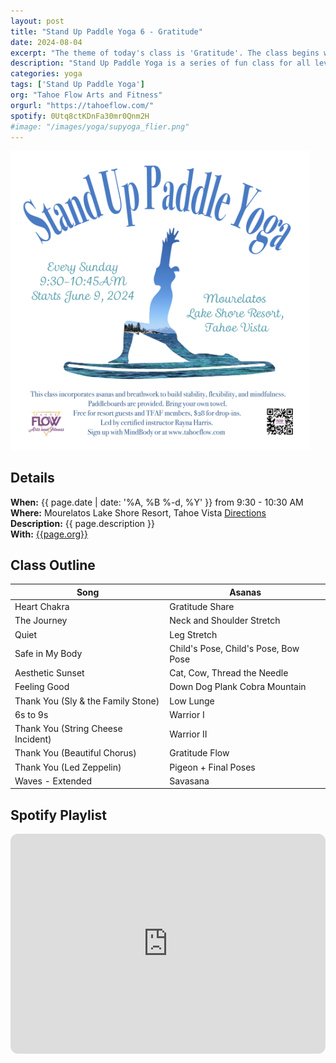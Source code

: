 ```yaml
---
layout: post
title: "Stand Up Paddle Yoga 6 - Gratitude"
date: 2024-08-04
excerpt: "The theme of today's class is 'Gratitude'. The class begins with everyone sharing three things they are thankful for (inspired by Kellee Rich) and concludes with a gratitude meditation. The playlist includes many songs titled Thank You to continually cultivate thankful thoughts."
description: "Stand Up Paddle Yoga is a series of fun class for all levels with flowing poses and breathwork to build stability, flexibility, and mindfulness. These classes will follow an arc of opening awareness, warm-up stretch, balancing poses, inversions, grounding poses, relaxation, and a cold plunge."
categories: yoga
tags: ['Stand Up Paddle Yoga']
org: "Tahoe Flow Arts and Fitness"
orgurl: "https://tahoeflow.com/"
spotify: 0Utq8ctKDnFa30mr0Qnm2H
#image: "/images/yoga/supyoga_flier.png"
---
```


<img src="/images/yoga/supyoga_flier.png" alt="FLier" width="95%"/>


## Details

**When:** {{ page.date | date: '%A, %B %-d, %Y' }} from 9:30 - 10:30 AM   
**Where:** Mourelatos Lake Shore Resort, Tahoe Vista [Directions](https://www.google.com/maps/dir//6834+N+Lake+Blvd,+Tahoe+Vista,+CA+96148/@39.239939,-120.1344659,12z/data=!4m8!4m7!1m0!1m5!1m1!1s0x809964b0ff6493a3:0x7579cace84dcb8f8!2m2!1d-120.052065!2d39.239968?entry=ttu)   
**Description:** {{ page.description }}      
**With:** [{{page.org}}]({{page.orgurl}})

## Class Outline

Song | Asanas   
---- | ----
Heart Chakra | Gratitude Share  
The Journey  | Neck and Shoulder Stretch 
Quiet |  Leg Stretch 
Safe in My Body | Child's Pose,  Child's Pose, Bow Pose
Aesthetic Sunset | Cat, Cow, Thread the Needle
Feeling Good | Down Dog Plank Cobra Mountain
Thank You (Sly & the Family Stone) | Low Lunge
6s to 9s | Warrior I
Thank You (String Cheese Incident) | Warrior II
Thank You (Beautiful Chorus) | Gratitude Flow
Thank You (Led Zeppelin) | Pigeon + Final Poses
Waves - Extended | Savasana


## Spotify Playlist

<iframe style="border-radius:12px" src="https://open.spotify.com/embed/playlist/{{ page.spotify }}?utm_source=generator" width="100%" height="352" frameBorder="0" allowfullscreen="" allow="autoplay; clipboard-write; encrypted-media; fullscreen; picture-in-picture" loading="lazy"></iframe>  

